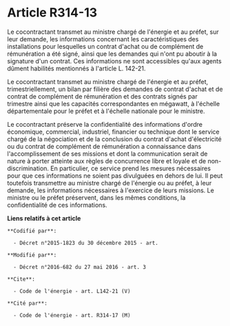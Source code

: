 # Article R314-13

Le cocontractant transmet au ministre chargé de l'énergie et au préfet, sur leur demande, les informations concernant les
caractéristiques des installations pour lesquelles un contrat d'achat ou de complément de rémunération a été signé, ainsi que
les demandes qui n'ont pu aboutir à la signature d'un contrat. Ces informations ne sont accessibles qu'aux agents dûment
habilités mentionnés à l'article L. 142-21. 

Le cocontractant transmet au ministre chargé de l'énergie et au préfet, trimestriellement, un bilan par filière des demandes
de contrat d'achat et de contrat de complément de rémunération et des contrats signés par trimestre ainsi que les capacités
correspondantes en mégawatt, à l'échelle départementale pour le préfet et à l'échelle nationale pour le ministre. 

Le cocontractant préserve la confidentialité des informations d'ordre économique, commercial, industriel, financier ou
technique dont le service chargé de la négociation et de la conclusion du contrat d'achat d'électricité ou du contrat de
complément de rémunération a connaissance dans l'accomplissement de ses missions et dont la communication serait de nature à
porter atteinte aux règles de concurrence libre et loyale et de non-discrimination. En particulier, ce service prend les
mesures nécessaires pour que ces informations ne soient pas divulguées en dehors de lui. Il peut toutefois transmettre au
ministre chargé de l'énergie ou au préfet, à leur demande, les informations nécessaires à l'exercice de leurs missions. Le
ministre ou le préfet préservent, dans les mêmes conditions, la confidentialité de ces informations.

**Liens relatifs à cet article**

	**Codifié par**:

	  - Décret n°2015-1823 du 30 décembre 2015 - art.

	**Modifié par**:

	  - Décret n°2016-682 du 27 mai 2016 - art. 3

	**Cite**:

	  - Code de l'énergie - art. L142-21 (V)

	**Cité par**:

	  - Code de l'énergie - art. R314-17 (M)
